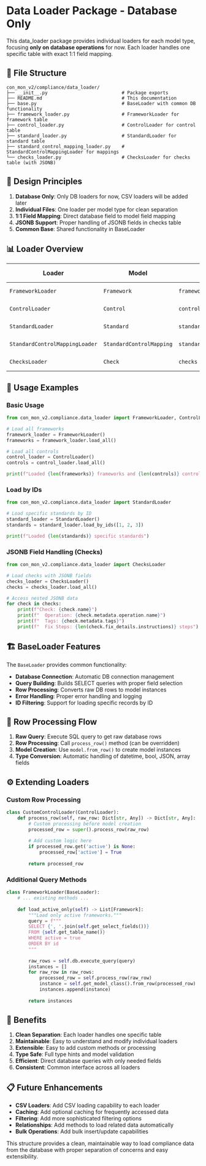 # Data Loader Package - Database Only

This data_loader package provides individual loaders for each model type, focusing **only on database operations** for now. Each loader handles one specific table with exact 1:1 field mapping.

## 📁 File Structure

```
con_mon_v2/compliance/data_loader/
├── __init__.py                           # Package exports
├── README.md                             # This documentation
├── base.py                               # BaseLoader with common DB functionality
├── framework_loader.py                   # FrameworkLoader for framework table
├── control_loader.py                     # ControlLoader for control table
├── standard_loader.py                    # StandardLoader for standard table
├── standard_control_mapping_loader.py    # StandardControlMappingLoader for mappings
└── checks_loader.py                      # ChecksLoader for checks table (with JSONB)
```

## 🎯 Design Principles

1. **Database Only**: Only DB loaders for now, CSV loaders will be added later
2. **Individual Files**: One loader per model type for clean separation
3. **1:1 Field Mapping**: Direct database field to model field mapping
4. **JSONB Support**: Proper handling of JSONB fields in checks table
5. **Common Base**: Shared functionality in BaseLoader

## 📊 Loader Overview

| **Loader** | **Model** | **Table** | **Fields** | **Special Features** |
|------------|-----------|-----------|------------|---------------------|
| `FrameworkLoader` | `Framework` | `framework` | 8 fields | Simple 1:1 mapping |
| `ControlLoader` | `Control` | `control` | 17 fields | Complex control data |
| `StandardLoader` | `Standard` | `standard` | 11 fields | Array field support |
| `StandardControlMappingLoader` | `StandardControlMapping` | `standard_control_mapping` | 7 fields | Relationship mapping |
| `ChecksLoader` | `Check` | `checks` | 12 fields | JSONB field handling |

## 🔧 Usage Examples

### Basic Usage

```python
from con_mon_v2.compliance.data_loader import FrameworkLoader, ControlLoader

# Load all frameworks
framework_loader = FrameworkLoader()
frameworks = framework_loader.load_all()

# Load all controls
control_loader = ControlLoader()
controls = control_loader.load_all()

print(f"Loaded {len(frameworks)} frameworks and {len(controls)} controls")
```

### Load by IDs

```python
from con_mon_v2.compliance.data_loader import StandardLoader

# Load specific standards by ID
standard_loader = StandardLoader()
standards = standard_loader.load_by_ids([1, 2, 3])

print(f"Loaded {len(standards)} specific standards")
```

### JSONB Field Handling (Checks)

```python
from con_mon_v2.compliance.data_loader import ChecksLoader

# Load checks with JSONB fields
checks_loader = ChecksLoader()
checks = checks_loader.load_all()

# Access nested JSONB data
for check in checks:
    print(f"Check: {check.name}")
    print(f"  Operation: {check.metadata.operation.name}")
    print(f"  Tags: {check.metadata.tags}")
    print(f"  Fix Steps: {len(check.fix_details.instructions)} steps")
```

## 🏗️ BaseLoader Features

The `BaseLoader` provides common functionality:

- **Database Connection**: Automatic DB connection management
- **Query Building**: Builds SELECT queries with proper field selection
- **Row Processing**: Converts raw DB rows to model instances
- **Error Handling**: Proper error handling and logging
- **ID Filtering**: Support for loading specific records by ID

## 🔄 Row Processing Flow

1. **Raw Query**: Execute SQL query to get raw database rows
2. **Row Processing**: Call `process_row()` method (can be overridden)
3. **Model Creation**: Use `model.from_row()` to create model instances
4. **Type Conversion**: Automatic handling of datetime, bool, JSON, array fields

## ⚙️ Extending Loaders

### Custom Row Processing

```python
class CustomControlLoader(ControlLoader):
    def process_row(self, raw_row: Dict[str, Any]) -> Dict[str, Any]:
        # Custom processing before model creation
        processed_row = super().process_row(raw_row)
        
        # Add custom logic here
        if processed_row.get('active') is None:
            processed_row['active'] = True
            
        return processed_row
```

### Additional Query Methods

```python
class FrameworkLoader(BaseLoader):
    # ... existing methods ...
    
    def load_active_only(self) -> List[Framework]:
        """Load only active frameworks."""
        query = f"""
        SELECT {', '.join(self.get_select_fields())} 
        FROM {self.get_table_name()} 
        WHERE active = true 
        ORDER BY id
        """
        
        raw_rows = self.db.execute_query(query)
        instances = []
        for raw_row in raw_rows:
            processed_row = self.process_row(raw_row)
            instance = self.get_model_class().from_row(processed_row)
            instances.append(instance)
            
        return instances
```

## 🚀 Benefits

1. **Clean Separation**: Each loader handles one specific table
2. **Maintainable**: Easy to understand and modify individual loaders
3. **Extensible**: Easy to add custom methods or processing
4. **Type Safe**: Full type hints and model validation
5. **Efficient**: Direct database queries with only needed fields
6. **Consistent**: Common interface across all loaders

## 📋 Future Enhancements

- **CSV Loaders**: Add CSV loading capability to each loader
- **Caching**: Add optional caching for frequently accessed data
- **Filtering**: Add more sophisticated filtering options
- **Relationships**: Add methods to load related data automatically
- **Bulk Operations**: Add bulk insert/update capabilities

This structure provides a clean, maintainable way to load compliance data from the database with proper separation of concerns and easy extensibility. 